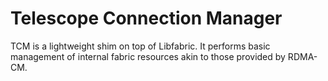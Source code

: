 # Telescope Connection Manager

TCM is a lightweight shim on top of Libfabric. It performs basic management of
internal fabric resources akin to those provided by RDMA-CM.